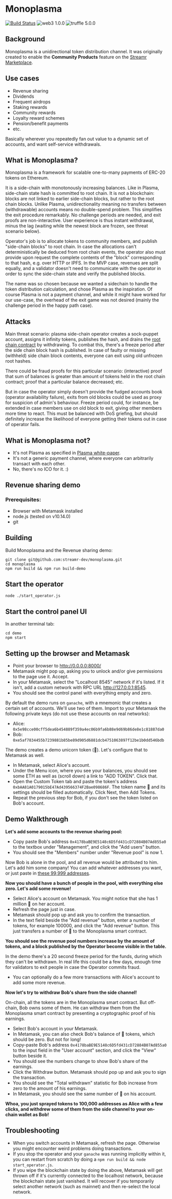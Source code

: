 # Monoplasma

[![Build Status](https://travis-ci.com/streamr-dev/monoplasma.svg?token=9unddqKugX2cPcyhtVxp&branch=master)](https://travis-ci.com/streamr-dev/monoplasma)
![web3 1.0.0](https://img.shields.io/badge/web3-1.0.0-green.svg?longCache=true "web3 1.0.0")
![truffle 5.0.0](https://img.shields.io/badge/truffle-5.0.0-green.svg?longCache=true "truffle 5.0.0")

## Background

Monoplasma is a unidirectional token distribution channel. It was originally created to enable the **Community Products** feature on the [Streamr Marketplace](https://marketplace.streamr.com).

## Use cases

- Revenue sharing
- Dividends
- Frequent airdrops
- Staking rewards
- Community rewards
- Loyalty reward schemes
- Pension/benefit payments
- etc.

Basically wherever you repeatedly fan out value to a dynamic set of accounts, and want self-service withdrawals.

## What is Monoplasma?

Monoplasma is a framework for scalable one-to-many payments of ERC-20 tokens on Ethereum.

It is a side-chain with monotonously increasing balances. Like in Plasma, side-chain state hash is committed to root chain. It is not a blockchain: blocks are not linked to earlier side-chain blocks, but rather to the root chain blocks. Unlike Plasma, unidirectionality meaning no transfers between (withdrawable) accounts means no double-spend problem. This simplifies the exit procedure remarkably. No challenge periods are needed, and exit proofs are non-interactive. User experience is thus instant withdrawal, minus the lag (waiting while the newest block are frozen, see threat scenario below).

Operator's job is to allocate tokens to community members, and publish "side-chain blocks" to root chain. In case the allocations can't deterministically be deduced from root chain events, the operator also must provide upon request the complete contents of the "block" corresponding to that hash, e.g. over HTTP or IPFS. In the MVP case, revenues are split equally, and a validator doesn't need to communicate with the operator in order to sync the side-chain state and verify the published blocks.

The name was so chosen because we wanted a sidechain to handle the token distribution calculation, and chose Plasma as the inspiration. Of course Plasma is not a payment channel, and while it might have worked for our use-case, the overhead of the exit game was not desired (mainly the challenge period in the happy path case).

## Attacks

Main threat scenario: plasma side-chain operator creates a sock-puppet account, assigns it infinity tokens, publishes the hash, and drains the [root chain contract](contracts/SidechainCommunity.sol) by withdrawing. To combat this, there's a freeze period after the side chain block hash is published. In case of faulty or missing (withheld) side chain block contents, everyone can exit using old unfrozen root hashes.

There could be fraud proofs for this particular scenario: (interactive) proof that sum of balances is greater than amount of tokens held in the root chain contract; proof that a particular balance decreased; etc.

But in case the operator simply doesn't provide the fudged accounts book (operator availability failure), exits from old blocks could be used as proxy for suspicion of admin's behaviour. Freeze period could, for instance, be extended in case members use on old block to exit, giving other members more time to react. This must be balanced with DoS griefing, but should definitely increase the likelihood of everyone getting their tokens out in case of operator fails.

## What is Monoplasma not?

- It's not Plasma as specified in [Plasma white-paper](https://plasma.io/plasma.pdf).
- It's not a generic payment channel, where everyone can arbitrarily transact with each other.
- No, there's no ICO for it. :)

## Revenue sharing demo

### Prerequisites:

- Browser with Metamask installed
- node.js (tested on v10.14.0)
- git

## Building

Build Monoplasma and the Revenue sharing demo:
```
git clone git@github.com:streamr-dev/monoplasma.git
cd monoplasma
npm run build && npm run build-demo
```

## Start the operator

`node ./start_operator.js`

## Start the control panel UI

In another terminal tab:
```
cd demo
npm start
```

## Setting up the browser and Metamask

- Point your browser to http://0.0.0.0:8000/
- Metamask might pop up, asking you to unlock and/or give permissions to the page use it. Accept.
- In your Metamask, select the "Localhost 8545" network if it's listed. If it isn't, add a custom network with RPC URL http://127.0.0.1:8545.
- You should see the control panel with everything empty and zero. 

By default the demo runs on `ganache`, with a mnemonic that creates a certain set of accounts. We'll use two of them. Import to your Metamask the following private keys (do not use these accounts on real networks):

- Alice: `0x5e98cce00cff5dea6b454889f359a4ec06b9fa6b88e9d69b86de8e1c81887da0`
- Bob: `0xe5af7834455b7239881b85be89d905d6881dcb4751063897f12be1b0dd546bdb`

The demo creates a demo unicorn token (🦄). Let's configure that to Metamask as well.

- In Metamask, select Alice's account. 
- Under the Menu icon, where you see your balances, you should see some ETH as well as (scroll down) a link to "ADD TOKEN". Click that.
- Open the Custom Token tab and paste the token's address `0xbAA81A0179015bE47Ad439566374F2Bae098686F`. The token name 🦄 and its settings should be filled automatically. Click Next, then Add Tokens.
- Repeat the previous step for Bob, if you don't see the token listed on Bob's account.

## Demo Walkthrough

**Let's add some accounts to the revenue sharing pool:**

- Copy paste Bob's address `0x4178baBE9E5148c6D5fd431cD72884B07Ad855a0` to the textbox under "Management", and click the "Add users" button.
- You should see the "Members" number under "Revenue pool" is now 1.

Now Bob is alone in the pool, and all revenue would be attributed to him. Let's add him some company! You can add whatever addresses you want, or just paste in [these 99,999 addresses](https://github.com/streamr-dev/monoplasma/blob/master/99999_addresses.txt).

**Now you should have a bunch of people in the pool, with everything else zero. Let's add some revenue!**

- Select Alice's account on Metamask. You might notice that she has 1 million 🦄 on her account.
- Refresh the page just in case.
- Metamask should pop up and ask you to confirm the transaction.
- In the text field beside the "Add revenue" button, enter a number of tokens, for example 100000, and click the "Add revenue" button. This just transfers a number of 🦄 to the Monoplasma smart contract.

**You should see the revenue pool numbers increase by the amount of tokens, and a block published by the Operator become visible in the table.** 

In the demo there's a 20 second freeze period for the funds, during which they can't be withdrawn. In real life this could be a few days, enough time for validators to exit people in case the Operator commits fraud.

- You can optionally do a few more transactions with Alice's account to add some more revenue.

**Now let's try to withdraw Bob's share from the side channel!**

On-chain, all the tokens are in the Monoplasma smart contract. But off-chain, Bob owns some of them. He can withdraw them from the Monoplasma smart contract by presenting a cryptographic proof of his earnings.

- Select Bob's account in your Metamask.
- In Metamask, you can also check Bob's balance of 🦄 tokens, which should be zero. But not for long!
- Copy-paste Bob's address `0x4178baBE9E5148c6D5fd431cD72884B07Ad855a0` to the input field in the "User account" section, and click the "View" button beside it.
- You should see the numbers change to show Bob's share of the earnings.
- Click the Withdraw button. Metamask should pop up and ask you to sign the transaction.
- You should see the "Total withdrawn" statistic for Bob increase from zero to the amount of his earnings.
- In Metamask, you should see the same number of 🦄 on his account.

**Whoa, you just sprayed tokens to 100,000 addresses as Alice with a few clicks, and withdrew some of them from the side channel to your on-chain wallet as Bob!**

## Troubleshooting

- When you switch accounts in Metamask, refresh the page. Otherwise you might encounter weird problems doing transactions.
- If you stop the operator and your `ganache` was running implicitly within it, you can restart from scratch by doing a `npm run build && node start_operator.js`.
- If you wipe the blockchain state by doing the above, Metamask will get thrown off if it's currently connected to the localhost network, because the blockchain state just vanished. It will recover if you temporarily select another network (such as mainnet) and then re-select the local network.
